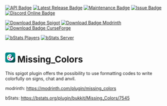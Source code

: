 [![API Badge](https://img.shields.io/badge/MC%20version-Bukkit%201.20.x%20--%201.21.x-blue?style=flat-square)](https://www.spigotmc.org/)
[![Latest Release Badge](https://img.shields.io/modrinth/v/hiFvJn4K?style=flat-square&label=latest%20release)](https://www.spigotmc.org/resources/missing_colors.55489/)
[![Maintenance Badge](https://img.shields.io/maintenance/yes/2025?style=flat-square)]()
[![Issue Badge](https://img.shields.io/github/issues/Fridtjof-DE/Missing_Colors?style=flat-square)](https://github.com/Fridtjof-DE/Missing_Colors/issues)
[![Discord Online Badge](https://img.shields.io/discord/961799414647750717?label=Discord&style=flat-square)](https://discord.gg/fT6VJurHCT)

[![Download Badge Spigot](https://img.shields.io/spiget/downloads/55489?label=SpigotMC%20downloads&style=flat-square)](https://www.spigotmc.org/resources/missing_colors.55489/)
[![Download Badge Modrinth](https://img.shields.io/modrinth/dt/hiFvJn4K?color=brightgreen&label=Modrinth%20downloads&style=flat-square)](https://modrinth.com/plugin/missing_colors/versions)
[![Download Badge CurseForge](https://img.shields.io/badge/dynamic/json?color=brightgreen&label=CurseForge%20downloads&query=%24.downloads.total&url=https%3A%2F%2Fapi.cfwidget.com%2F393318&style=flat-square)](https://www.curseforge.com/minecraft/bukkit-plugins/missing_colors)

[![bStats Players](https://img.shields.io/bstats/players/7545?style=flat-square)](https://bstats.org/plugin/bukkit/Missing_Colors/7545)
[![bStats Server](https://img.shields.io/bstats/servers/7545?style=flat-square)](https://bstats.org/plugin/bukkit/Missing_Colors/7545)

# <img src="https://github.com/Fridtjof-DE/Missing_Colors/blob/master/missing_colors.png" data-canonical-src="https://github.com/Fridtjof-DE/Missing_Colors/blob/master/missing_colors.png" width="32" height="32" /> Missing_Colors

This spigot plugin offers the possibility to use formatting codes to write colorfully on signs, chat and anvil.
 
modrinth: https://modrinth.com/plugin/missing_colors

bStats: https://bstats.org/plugin/bukkit/Missing_Colors/7545
